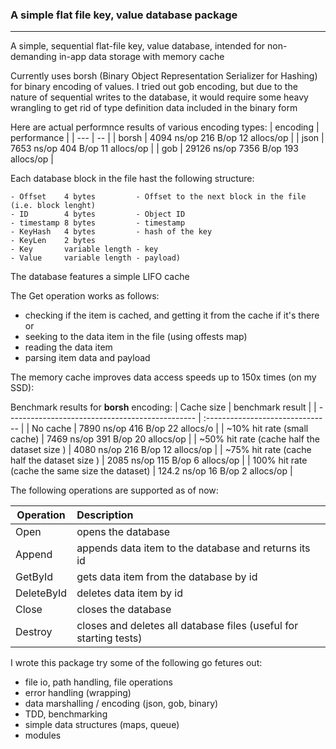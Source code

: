 ### A simple flat file key, value database package

---

A simple, sequential flat-file key, value database,
intended for non-demanding in-app data storage
with memory cache

Currently uses borsh (Binary Object Representation Serializer for Hashing) for binary encoding of values. I tried out gob encoding, but due to the nature of sequential writes to the database, it would require some heavy wrangling to get rid of type definition
data included in the binary form

Here are actual performnce results of various encoding types:
| encoding | performance |
| --- | -- |
| borsh | 4094 ns/op 216 B/op 12 allocs/op |
| json | 7653 ns/op 404 B/op 11 allocs/op |
| gob | 29126 ns/op 7356 B/op 193 allocs/op |

Each database block in the file hast the following structure:

```
- Offset    4 bytes         - Offset to the next block in the file (i.e. block lenght)
- ID        4 bytes         - Object ID
- timestamp 8 bytes         - timestamp
- KeyHash   4 bytes         - hash of the key
- KeyLen    2 bytes
- Key       variable length - key
- Value     variable length - payload)
```

The database features a simple LIFO cache

The Get operation works as follows:

- checking if the item is cached, and getting it from the cache if it's there
  or
- seeking to the data item in the file (using offests map)
- reading the data item
- parsing item data and payload

The memory cache improves data access speeds up to 150x times (on my SSD):

Benchmark results for **borsh** encoding:
| Cache size | benchmark result |
| ----------------------------------------------- | :------------------------------- |
| No cache | 7890 ns/op 416 B/op 22 allocs/o |
| ~10% hit rate (small cache) | 7469 ns/op 391 B/op 20 allocs/op |
| ~50% hit rate (cache half the dataset size ) | 4080 ns/op 216 B/op 12 allocs/op |
| ~75% hit rate (cache half the dataset size ) | 2085 ns/op 115 B/op 6 allocs/op |
| 100% hit rate (cache the same size the dataset) | 124.2 ns/op 16 B/op 2 allocs/op |

The following operations are supported as of now:

| Operation  | Description                                                       |
| ---------- | :---------------------------------------------------------------- |
| Open       | opens the database                                                |
| Append     | appends data item to the database and returns its id              |
| GetById    | gets data item from the database by id                            |
| DeleteById | deletes data item by id                                           |
| Close      | closes the database                                               |
| Destroy    | closes and deletes all database files (useful for starting tests) |

I wrote this package try some of the following go fetures out:

- file io, path handling, file operations
- error handling (wrapping)
- data marshalling / encoding (json, gob, binary)
- TDD, benchmarking
- simple data structures (maps, queue)
- modules
